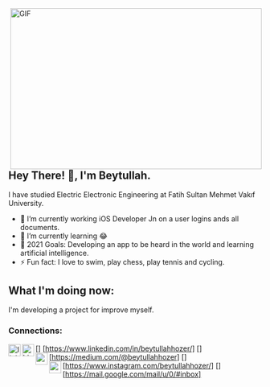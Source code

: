<img align="right" alt="GIF" src="https://github.com/abhisheknaiidu/abhisheknaiidu/blob/master/code.gif?raw=true" width="500" height="320" />

## Hey There! 👋, I'm Beytullah.
  I have studied Electric Electronic Engineering at Fatih Sultan Mehmet Vakıf University.
- 🔭 I’m currently working iOS Developer Jn on a user logins ands all documents.
- 🌱 I’m currently learning 😂
- 🥅 2021 Goals: Developing an app to be heard in the world and learning artificial intelligence.
- ⚡  Fun fact: I love to swim, play chess, play tennis and cycling.
## What I'm doing now:
I'm developing a project for improve myself.
<br />
### Connections:

[<img align="left" alt="linkedin | LinkedIn" width="24px" src="https://raw.githubusercontent.com/peterthehan/peterthehan/master/assets/linkedin.svg" />]
[https://www.linkedin.com/in/beytullahhozer/]
[<img align="left" alt="bionluk | Bionluk" width="24px" src="https://i0.wp.com/www.moramfi.com/wp-content/uploads/2020/06/unnamed-min-1.png?resize=344%2C344&ssl=1" />]
[https://medium.com/@beytullahhozer]
[<img align="left" height="24" width="24" src="https://cdn.jsdelivr.net/npm/simple-icons@v4/icons/instagram.svg" />]
[https://www.instagram.com/beytullahhozer/]
[<img align="left" height="24" width="24" src="https://cdn.jsdelivr.net/npm/simple-icons@v4/icons/gmail.svg" />]
[https://mail.google.com/mail/u/0/#inbox]

<br />
